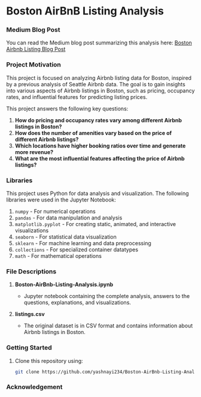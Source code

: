 # Boston AirBnB Listing Analysis


### Medium Blog Post
You can read the Medium blog post summarizing this analysis here: [Boston Airbnb Listing Blog Post](https://medium.com/@yash.nayi9624/boston-airbnb-listing-blog-post-08ce24c9c804)

### Project Motivation

This project is focused on analyzing Airbnb listing data for Boston, inspired by a previous analysis of Seattle Airbnb data. The goal is to gain insights into various aspects of Airbnb listings in Boston, such as pricing, occupancy rates, and influential features for predicting listing prices.

This project answers the following key questions:
1. **How do pricing and occupancy rates vary among different Airbnb listings in Boston?**
2. **How does the number of amenities vary based on the price of different Airbnb listings?**
3. **Which locations have higher booking ratios over time and generate more revenue?**
4. **What are the most influential features affecting the price of Airbnb listings?**

### Libraries
This project uses Python for data analysis and visualization. The following libraries were used in the Jupyter Notebook:
1. `numpy` - For numerical operations
2. `pandas` - For data manipulation and analysis
3. `matplotlib.pyplot` - For creating static, animated, and interactive visualizations
4. `seaborn` - For statistical data visualization
5. `sklearn` - For machine learning and data preprocessing
6. `collections` - For specialized container datatypes
7. `math` - For mathematical operations

### File Descriptions
1. **Boston-AirBnb-Listing-Analysis.ipynb**
   - Jupyter notebook containing the complete analysis, answers to the questions, explanations, and visualizations.

2. **listings.csv**
   - The original dataset is in CSV format and contains information about Airbnb listings in Boston.

### Getting Started
1. Clone this repository using:
   ```bash
   git clone https://github.com/yashnayi234/Boston-AirBnb-Listing-Analysis.git

### Acknowledgement

